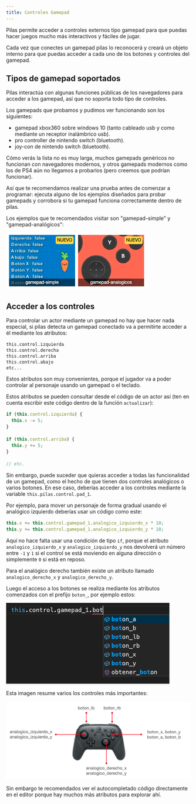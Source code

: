 ```yaml
---
title: Controles Gamepad
---
```


Pilas permite acceder a controles externos tipo gamepad para que puedas hacer juegos mucho más interactivos y fáciles de jugar.

Cada vez que conectes un gamepad pilas lo reconocerá y creará un objeto interno para que puedas acceder a cada uno de los botones y controles del gamepad.

## Tipos de gamepad soportados

Pilas interactúa con algunas funciones públicas de los navegadores para acceder a los gamepad, así que no soporta todo tipo de controles.

Los gamepads que probamos y pudimos ver funcionando son los siguientes:

- gamepad xbox360 sobre windows 10 (tanto cableado usb y como mediante un receptor inalámbrico usb).
- pro controller de nintendo switch (bluetooth).
- joy-con de nintendo switch (bluetooth).

Cómo verás la lista no es muy larga, muchos gamepads genéricos no funcionan con navegadores modernos, y otros gamepads modernos como los de PS4 aún no llegamos a probarlos (pero creemos que podrían funcionar).

Así que te recomendamos realizar una prueba antes de comenzar a programar: ejecuta alguno de los ejemplos diseñados para probar gamepads y corrobora si tu gamepad funciona correctamente dentro de pilas.

Los ejemplos que te recomendados visitar son "gamepad-simple" y "gamepad-analógicos": 

![ejemplos](imagenes/gamepad/ejemplos.png)

## Acceder a los controles

Para controlar un actor mediante un gamepad no hay que hacer nada especial, si pilas detecta un gamepad conectado va a permitirte acceder a él mediante los atributos:

```
this.control.izquierda
this.control.derecha
this.control.arriba
this.control.abajo
etc...
```

Estos atributos son muy convenientes, porque el jugador va a poder controlar al personaje usando un gamepad o el teclado.

Estos atributos se pueden consultar desde el código de un actor así (ten en cuenta escribir este código dentro de la función `actualizar`):

```typescript
if (this.control.izquierda) {
  this.x -= 5;
}

if (this.control.arriba) {
  this.y += 5;
}

// etc.
```

Sin embargo, puede suceder que quieras acceder a todas las funcionalidad de un gamepad, como el hecho de que tienen dos controles analógicos o varios botones. En ese caso, deberías acceder a los controles mediante la variable `this.pilas.control.pad_1`.

Por ejemplo, para mover un personaje de forma gradual usando el analógico izquierdo deberías usar un código como este:

```typescript
this.x += this.control.gamepad_1.analogico_izquierdo_x * 10;
this.y += this.control.gamepad_1.analogico_izquierdo_y * 10;
```

Aquí no hace falta usar una condición de tipo `if`, porque el atributo `analogico_izquierdo_x` y `analogico_izquierdo_y` nos devolverá un número entre `-1` y `1` si el control se está moviendo en alguna dirección o simplemente `0` si está en reposo.

Para el analógico derecho también existe un atributo llamado `analogico_derecho_x` y `analogico_derecho_y`.

Luego el acceso a los botones se realiza mediante los atributos comenzados con el prefijo `boton_`, por ejemplo estos:

![botones](imagenes/gamepad/botones.png)

Esta imagen resume varios los controles más importantes:

![diagrama](imagenes/gamepad/diagrama.png)

Sin embargo te recomendados ver el autocompletado código directamente en el editor porque hay muchos más atributos para explorar ahí.